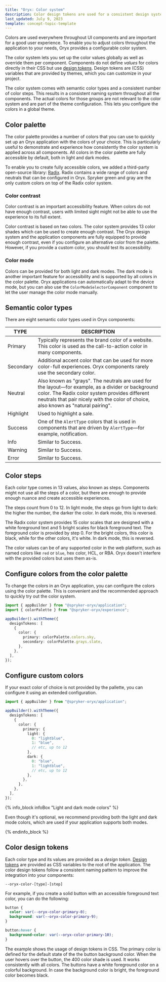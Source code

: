 ```yaml
---
title: "Oryx: Color system"
description: Color design tokens are used for a consistent design system throughout the components in Oryx applications
last_updated: July 9, 2023
template: concept-topic-template
---
```


Colors are used everywhere throughout UI components and are important for a good user experience. To enable you to adjust colors throughout the application to your needs, Oryx provides a configurable color system.

The color system lets you set up the color values globally as well as override them per component. Components do not define _values_ for colors directly in their CSS but use [design tokens](/docs/scos/dev/front-end-development/{{page.version}}/oryx/styling/oryx-design-tokens.html). Design tokens are (CSS) variables that are provided by themes, which you can customize in your project.

The color system comes with semantic color types and a consistent number of color steps. This results in a consistent naming system throughout all the components. The actual colors for those groups are not relevant to the color system and are part of the theme configuration. This lets you configure the colors in a global theme.

## Color palette

The color palette provides a number of colors that you can use to quickly set up an Oryx application with the colors of your choice. This is particularly useful to demonstrate and experience how consistently the color system is applied across all components. All colors in the color palette are fully accessible by default, both in light and dark modes.

To enable you to create fully accessible colors, we added a third-party open-source library: [Radix](https://www.radix-ui.com/docs/colors/palette-composition/scales). Radix contains a wide range of colors and neutrals that can be configured in Oryx. Spryker green and gray are the only custom colors on top of the Radix color system.

### Color contrast

Color contrast is an important accessibility feature. When colors do not have enough contrast, users with limited sight might not be able to use the experience to its full extent.

Color contrast is based on two colors. The color system provides 13 color shades which can be used to create enough contrast. The Oryx design system and the application components are fully equipped to provide enough contrast, even if you configure an alternative color from the palette. However, if you provide a custom color, you should test its accessibility.

### Color mode

Colors can be provided for both light and dark modes. The dark mode is another important feature for accessibility and is supported by all colors in the color palette. Oryx applications can automatically adapt to the device mode, but you can also use the `ColorModeSelectorComponent` component to let the user manage the color mode manually.

## Semantic color types

There are eight semantic color types used in Oryx components:

| TYPE      | DESCRIPTION         |
| --------- | ------- |     
| Primary   | Typically represents the brand color of a website. This color is used as the call-to-action color in many components.                              |
| Secondary | Additional accent color that can be used for more color-full experiences. Oryx components rarely use the secondary color.                      |
| Neutral   | Also known as "grays". The neutrals are used for the layout—for example, as a divider or background color. The Radix color system provides different neutrals that pair nicely with the color of choice, also known as "natural pairing". |
| Highlight | Used to highlight a sale.                                 |
| Success   | One of the `AlertType` colors that is used in components that are driven by `AlertType`—for example, notification.   |
| Info      | Similar to Success.              |
| Warning   | Similar to Success.          |
| Error     | Similar to Success.         |

## Color steps

Each color type comes in 13 values, also known as steps. Components might not use all the steps of a color, but there are enough to provide enough nuance and create accessible experiences.

The steps count from 0 to 12. In light mode, the steps go from light to dark: the higher the number, the darker the color. In dark mode, this is reversed.

The Radix color system provides 15 color scales that are designed with a white foreground text and 5 bright scales for black foreground text. The foreground color is provided by step 0. For the bright colors, this color is black, while for the other colors, it's white. In dark mode, this is reversed.

The color values can be of any supported color in the web platform, such as named colors like `red` or `blue`, hex color, HCL, or RBA. Oryx doesn't interfere with the provided colors but uses them as-is.

## Configure colors from the color palette


To change the colors in an Oryx application, you can configure the colors using the color palette. This is convenient and the recommended approach to quickly try out the color system.

```ts
import { appBuilder } from "@spryker-oryx/application";
import { colorPalette } from "@spryker-oryx/experience";

appBuilder().withTheme({
  designTokens: [
    {
      color: {
        primary: colorPalette.colors.sky,
        secondary: colorPalette.grays.slate,
      },
    },
  ],
});
```

## Configure custom colors

If your exact color of choice is not provided by the pallette, you can configure it using an extended configuration.

```ts
import { appBuilder } from "@spryker-oryx/application";

appBuilder().withTheme({
  designTokens: [
    {
      color: {
        primary: {
          light: {
            0: "lightblue",
            1: "blue",
            // etc, up to 12
          },
          dark: {
            0: "blue",
            1: "lightblue",
            // etc, up to 12
          },
        },
      },
    },
  ],
});
```

{% info_block infoBox "Light and dark mode colors" %}

Even though it's optional, we recommend providing both the light and dark mode colors, which are used if your application supports both modes.

{% endinfo_block %}

## Color design tokens


Each color type and its values are provided as a _design token_. [Design tokens](/docs/scos/dev/front-end-development/{{page.version}}/oryx/styling/oryx-design-tokens.html) are provided as CSS variables to the root of the application. The color design tokens follow a consistent naming pattern to improve the integration into your components:


`--oryx-color-[type]-[step]`

For example, if you create a solid button with an accessible foreground text color, you can do the following:

```css
button {
  color: var(--oryx-color-primary-0);
  background: var(--oryx-color-primary-9);
}

button:hover {
  background-color: var(--oryx-color-primary-10);
}
```

The example shows the usage of design tokens in CSS. The primary color is defined for the default state of the the button background color. When the user hovers over the button, the 400 color shade is used. It works consistently with all colors. The buttons have a white foreground color on a colorful background. In case the background color is bright, the foreground color becomes black.
